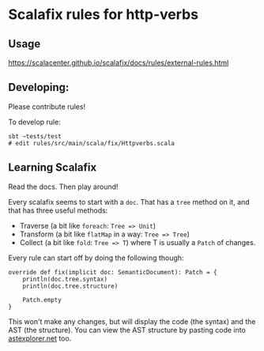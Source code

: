 # Scalafix rules for http-verbs

## Usage

https://scalacenter.github.io/scalafix/docs/rules/external-rules.html

## Developing:

Please contribute rules!

To develop rule:
```
sbt ~tests/test
# edit rules/src/main/scala/fix/Httpverbs.scala
```

## Learning Scalafix

Read the docs. Then play around!

Every scalafix seems to start with a `doc`. That has a `tree` method on it, and that has three useful methods:
- Traverse (a bit like `foreach`: `Tree => Unit`)
- Transform (a bit like `flatMap` in a way: `Tree => Tree`)
- Collect (a bit like `fold`: `Tree => T`) where T is usually a `Patch` of changes.

Every rule can start off by doing the following though:

    override def fix(implicit doc: SemanticDocument): Patch = { 
        println(doc.tree.syntax)
        println(doc.tree.structure)
        
        Patch.empty
    }
    
This won't make any changes, but will display the code (the syntax) and the AST (the structure). You can view the AST structure by pasting code into [astexplorer.net](https://astexplorer.net/) too.
